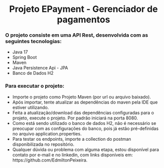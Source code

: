 <h1 align="center">Projeto EPayment - Gerenciador de pagamentos</h1>

<div align="left"><h3>O projeto consiste em uma API Rest, desenvolvida com as seguintes tecnologias:</h3>
<ul>
  <li>Java 17</li>
  <li>Spring Boot</li>
  <li>Maven</li>
  <li>Java Persistence Api - JPA</li>
  <li>Banco de Dados H2</li>
</ul>
</div>

<div align="left"><h3>Para executar o projeto:</h3>
<ul>
  <li>Importe o projeto como Projeto Maven (por url ou arquivo baixado).</li>
  <li>Após importar, tente atualizar as dependências do maven pela IDE que estiver utilizando.</li>
  <li>Feita a atualização/download das dependências configuradas para o projeto, execute o projeto. Por padrão iniciará na porta 8080.</li>
  <li>Como está sendo utilizado o banco de dados H2, não é necessário se preocupar com as configurações do banco, pois já estão pré-definidas no arquivo application.properties.</li>
  <li>Para testar os endpoints, importe a collection do postman disponibilizada no repositório.</li>
  <li>Qualquer dúvida ou problema com alguma etapa, estou disponível para contato por e-mail e no linkedin, com links disponíveis em: https://github.com/EdmiltonPeixeira.</li>
</ul>
</div>
